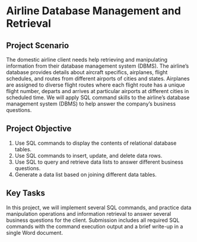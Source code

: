 # Airline Database Management and Retrieval

## Project Scenario
The domestic airline client needs help retrieving and manipulating information from their database management system (DBMS). The airline’s database provides details about aircraft specifics, airplanes, flight schedules, and routes from different airports of cities and states. Airplanes are assigned to diverse flight routes where each flight route has a unique flight number, departs and arrives at particular airports at different cities in scheduled time. We will apply SQL command skills to the airline’s database management system (DBMS) to help answer the company’s business questions.

## Project Objective

1. Use SQL commands to display the contents of relational database tables.
2. Use SQL commands to insert, update, and delete data rows.
3. Use SQL to query and retrieve data lists to answer different business questions.
4. Generate a data list based on joining different data tables.


## Key Tasks
In this project, we will implement several SQL commands, and practice data manipulation operations and information retrieval to answer several business questions for the client. Submission includes all required SQL commands with the command execution output and a brief write-up in a single Word document.
